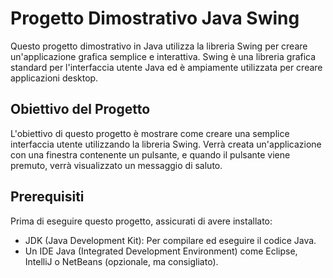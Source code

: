 # Progetto Dimostrativo Java Swing

Questo progetto dimostrativo in Java utilizza la libreria Swing per creare un'applicazione grafica semplice e interattiva. Swing è una libreria grafica standard per l'interfaccia utente Java ed è ampiamente utilizzata per creare applicazioni desktop.

## Obiettivo del Progetto

L'obiettivo di questo progetto è mostrare come creare una semplice interfaccia utente utilizzando la libreria Swing. Verrà creata un'applicazione con una finestra contenente un pulsante, e quando il pulsante viene premuto, verrà visualizzato un messaggio di saluto.

## Prerequisiti

Prima di eseguire questo progetto, assicurati di avere installato:

- JDK (Java Development Kit): Per compilare ed eseguire il codice Java.
- Un IDE Java (Integrated Development Environment) come Eclipse, IntelliJ o NetBeans (opzionale, ma consigliato).